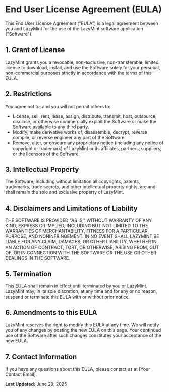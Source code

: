 # End User License Agreement (EULA)

This End User License Agreement ("EULA") is a legal agreement between you and LazyMint for the use of the LazyMint software application ("Software").

## 1. Grant of License

LazyMint grants you a revocable, non-exclusive, non-transferable, limited license to download, install, and use the Software solely for your personal, non-commercial purposes strictly in accordance with the terms of this EULA.

## 2. Restrictions

You agree not to, and you will not permit others to:

*   License, sell, rent, lease, assign, distribute, transmit, host, outsource, disclose, or otherwise commercially exploit the Software or make the Software available to any third party.
*   Modify, make derivative works of, disassemble, decrypt, reverse compile, or reverse engineer any part of the Software.
*   Remove, alter, or obscure any proprietary notice (including any notice of copyright or trademark) of LazyMint or its affiliates, partners, suppliers, or the licensors of the Software.

## 3. Intellectual Property

The Software, including without limitation all copyrights, patents, trademarks, trade secrets, and other intellectual property rights, are and shall remain the sole and exclusive property of LazyMint.

## 4. Disclaimers and Limitations of Liability

THE SOFTWARE IS PROVIDED "AS IS," WITHOUT WARRANTY OF ANY KIND, EXPRESS OR IMPLIED, INCLUDING BUT NOT LIMITED TO THE WARRANTIES OF MERCHANTABILITY, FITNESS FOR A PARTICULAR PURPOSE, AND NONINFRINGEMENT. IN NO EVENT SHALL LAZYMINT BE LIABLE FOR ANY CLAIM, DAMAGES, OR OTHER LIABILITY, WHETHER IN AN ACTION OF CONTRACT, TORT, OR OTHERWISE, ARISING FROM, OUT OF, OR IN CONNECTION WITH THE SOFTWARE OR THE USE OR OTHER DEALINGS IN THE SOFTWARE.

## 5. Termination

This EULA shall remain in effect until terminated by you or LazyMint. LazyMint may, in its sole discretion, at any time and for any or no reason, suspend or terminate this EULA with or without prior notice.

## 6. Amendments to this EULA

LazyMint reserves the right to modify this EULA at any time. We will notify you of any changes by posting the new EULA on this page. Your continued use of the Software after such changes constitutes your acceptance of the new EULA.

## 7. Contact Information

If you have any questions about this EULA, please contact us at [Your Contact Email].

**Last Updated:** June 29, 2025